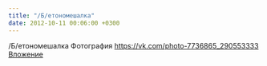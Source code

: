 ```yaml
---
title: "/Б/етономешалка"
date: 2012-10-11 00:06:00 +0300
---
```


/Б/етономешалка
Фотография
<a class="vk-attach" href="https://vk.com/photo-7736865_290553333">https://vk.com/photo-7736865_290553333</a>
<a class="vk-attach" href="https://vk.com/photo-7736865_290553333">Вложение</a>
